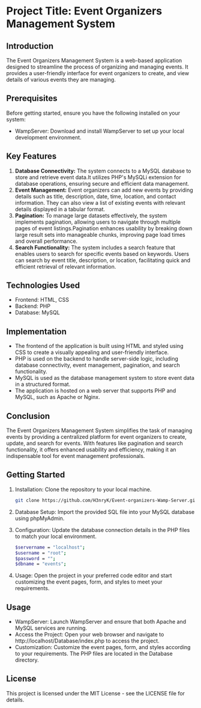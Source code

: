 # Project Title: Event Organizers Management System

## Introduction

The Event Organizers Management System is a web-based application designed to streamline the process of organizing and managing events. It provides a user-friendly interface for event organizers to create, and view details of various events they are managing.

## Prerequisites

Before getting started, ensure you have the following installed on your system:

- WampServer: Download and install WampServer to set up your local development environment.

## Key Features

1. **Database Connectivity:** The system connects to a MySQL database to store and retrieve event data.It utilizes PHP's MySQLi extension for database operations, ensuring secure and efficient data management.
2. **Event Management:** Event organizers can add new events by providing details such as title, description, date, time, location, and contact information. They can also view a list of existing events with relevant details displayed in a tabular format.
3. **Pagination:** To manage large datasets effectively, the system implements pagination, allowing users to navigate through multiple pages of event listings.Pagination enhances usability by breaking down large result sets into manageable chunks, improving page load times and overall performance.
4. **Search Functionality:** The system includes a search feature that enables users to search for specific events based on keywords. Users can search by event title, description, or location, facilitating quick and efficient retrieval of relevant information.

## Technologies Used

- Frontend: HTML, CSS
- Backend: PHP
- Database: MySQL

## Implementation

- The frontend of the application is built using HTML and styled using CSS to create a visually appealing and user-friendly interface.
- PHP is used on the backend to handle server-side logic, including database connectivity, event management, pagination, and search functionality.
- MySQL is used as the database management system to store event data in a structured format.
- The application is hosted on a web server that supports PHP and MySQL, such as Apache or Nginx.

## Conclusion

The Event Organizers Management System simplifies the task of managing events by providing a centralized platform for event organizers to create, update, and search for events. With features like pagination and search functionality, it offers enhanced usability and efficiency, making it an indispensable tool for event management professionals.

## Getting Started

1. Installation: Clone the repository to your local machine.

   ```bash
   git clone https://github.com/H3nryK/Event-organizers-Wamp-Server.git
   
2. Database Setup: Import the provided SQL file into your MySQL database using phpMyAdmin.
3. Configuration: Update the database connection details in the PHP files to match your local environment.

   ```bash
   $servername = "localhost";
   $username = "root";
   $password = "";
   $dbname = "events";

4. Usage: Open the project in your preferred code editor and start customizing the event pages, form, and styles to meet your requirements.

## Usage

- WampServer: Launch WampServer and ensure that both Apache and MySQL services are running.
- Access the Project: Open your web browser and navigate to http://localhost/Database/index.php to access the project.
- Customization: Customize the event pages, form, and styles according to your requirements. The PHP files are located in the Database directory.

## License

This project is licensed under the MIT License - see the LICENSE file for details.